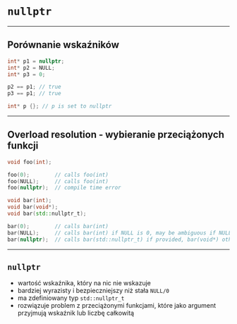 <!-- .slide: data-background="#111111" -->
# `nullptr`

___

## Porównanie wskaźników

```cpp
int* p1 = nullptr;
int* p2 = NULL;
int* p3 = 0;

p2 == p1; // true
p3 == p1; // true

int* p {}; // p is set to nullptr
```

___

## Overload resolution - wybieranie przeciążonych funkcji
<!-- nie wiedziałem jak przetłumaczyć to pojęcie, na internecie też niczego nie mogłem znaleźć -->

```cpp
void foo(int);

foo(0);        // calls foo(int)
foo(NULL);     // calls foo(int)
foo(nullptr);  // compile time error
```
<!-- .element: class="fragment fade-in" -->

```cpp
void bar(int);
void bar(void*);
void bar(std::nullptr_t);

bar(0);        // calls bar(int)
bar(NULL);     // calls bar(int) if NULL is 0, may be ambiguous if NULL is 0L
bar(nullptr);  // calls bar(std::nullptr_t) if provided, bar(void*) otherwise
```
<!-- .element: class="fragment fade-in" -->

___

## `nullptr`

* <!-- .element: class="fragment fade-in" --> wartość wskaźnika, który na nic nie wskazuje
* <!-- .element: class="fragment fade-in" --> bardziej wyrazisty i bezpieczniejszy niż stała <code>NULL/0</code>
* <!-- .element: class="fragment fade-in" --> ma zdefiniowany typ <code>std::nullptr_t</code>
* <!-- .element: class="fragment fade-in" --> rozwiązuje problem z przeciążonymi funkcjami, które jako argument przyjmują wskaźnik lub liczbę całkowitą
